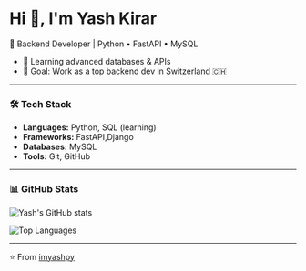 # Hi 👋, I'm Yash Kirar  
🚀 Backend Developer | Python • FastAPI • MySQL  
  
- 🌱 Learning advanced databases & APIs  
- 🎯 Goal: Work as a top backend dev in Switzerland 🇨🇭  


---

### 🛠️ Tech Stack  
- **Languages:** Python, SQL (learning)  
- **Frameworks:** FastAPI,Django  
- **Databases:** MySQL
- **Tools:** Git, GitHub

---

### 📊 GitHub Stats  

![Yash's GitHub stats](https://github-readme-stats.vercel.app/api?username=imyashpy&show_icons=true&theme=tokyonight)  

![Top Languages](https://github-readme-stats.vercel.app/api/top-langs/?username=imyashpy&layout=compact&theme=tokyonight)  

---

⭐️ From [imyashpy](https://github.com/imyashpy)
